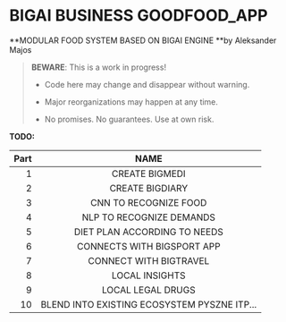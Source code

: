 # BIGAI BUSINESS GOODFOOD_APP

**MODULAR FOOD SYSTEM BASED ON BIGAI ENGINE **by Aleksander Majos

> **BEWARE**: This is a work in progress!
>
> * Code here may change and disappear without warning.
>
> * Major reorganizations may happen at any time.
>
> * No promises. No guarantees. Use at own risk.

**TODO:**

Part|                    NAME                     
---:|:-------------------------------------------:
1|               CREATE BIGMEDI                |1
2|               CREATE BIGDIARY               |2
3|            CNN TO RECOGNIZE FOOD            |3
4|          NLP TO RECOGNIZE DEMANDS           |4
5|        DIET PLAN ACCORDING TO NEEDS         |5
6|         CONNECTS WITH BIGSPORT APP          |6
7|           CONNECT WITH BIGTRAVEL            |7
8|               LOCAL INSIGHTS                |8
9|              LOCAL LEGAL DRUGS              |9
10| BLEND INTO EXISTING ECOSYSTEM PYSZNE ITP... |10